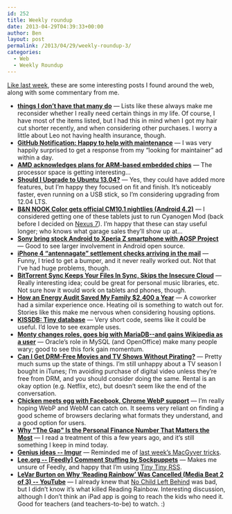 ```yaml
---
id: 252
title: Weekly roundup
date: 2013-04-29T04:39:33+00:00
author: Ben
layout: post
permalink: /2013/04/29/weekly-roundup-3/
categories:
  - Web
  - Weekly Roundup
---
```

[Like last week](http://www.benjaminoakes.com/2013/04/22/weekly-roundup-2/), these are some interesting posts I found around the web, along with some commentary from me.

  * **<a target="_blank" href="http://mnmlist.com/havent/">things I don&#8217;t have that many do</a>** &mdash; Lists like these always make me reconsider whether I really need certain things in my life. Of course, I have most of the items listed, but I had this in mind when I got my hair cut shorter recently, and when considering other purchases. I worry a little about Leo not having health insurance, though.
  * **<a target="_blank" href="https://github.com/benjaminoakes/delayed-plugins-airbrake/issues/1">GitHub Notification: Happy to help with maintenance</a>** &mdash; I was very happily surprised to get a response from my &#8220;looking for maintainer&#8221; ad within a day.
  * **<a target="_blank" href="http://liliputing.com/2013/04/amd-acknowledges-plans-for-arm-based-embedded-chips.html?utm_source=feedburner&#038;utm_medium=feed&#038;utm_campaign=Feed%3A+Liliputing+%28Liliputing%29">AMD acknowledges plans for ARM-based embedded chips</a>** &mdash; The processor space is getting interesting...
  * **<a target="_blank" href="http://www.omgubuntu.co.uk/2013/04/should-i-upgrade-to-ubuntu-13-04?utm_source=feedburner&#038;utm_medium=feed&#038;utm_campaign=Feed%3A+d0od+%28OMG%21+Ubuntu%21%29">Should I Upgrade to Ubuntu 13.04?</a>** &mdash; Yes, they could have added more features, but I&#8217;m happy they focused on fit and finish. It&#8217;s noticeably faster, even running on a USB stick, so I&#8217;m considering upgrading from 12.04 LTS.
  * **<a target="_blank" href="http://liliputing.com/2013/04/bn-nook-color-gets-official-cm10-1-nightlies-android-4-2.html?utm_source=feedburner&#038;utm_medium=feed&#038;utm_campaign=Feed%3A+Liliputing+%28Liliputing%29">B&N NOOK Color gets official CM10.1 nightlies (Android 4.2)</a>** &mdash; I considered getting one of these tablets just to run Cyanogen Mod (back before I decided on [Nexus 7](http://www.benjaminoakes.com/2013/02/11/is-an-ipad-mini-or-a-nexus-7-better-for-a-geek/)). I&#8217;m happy that these can stay useful longer; who knows what garage sales they&#8217;ll show up at...
  * **<a target="_blank" href="http://liliputing.com/2013/04/sony-bring-stock-android-to-xperia-z-smartphone-with-aosp-project.html?utm_source=feedburner&#038;utm_medium=feed&#038;utm_campaign=Feed%3A+Liliputing+%28Liliputing%29">Sony bring stock Android to Xperia Z smartphone with AOSP Project</a>** &mdash; Good to see larger involvement in Android open source.
  * **<a target="_blank" href="http://arstechnica.com/apple/2013/04/iphone-4-antennagate-settlement-checks-arriving-in-the-mail/">iPhone 4 &#8220;antennagate&#8221; settlement checks arriving in the mail</a>** &mdash; Funny, I tried to get a bumper, and it never really worked out. Not that I&#8217;ve had huge problems, though.
  * **<a target="_blank" href="http://lifehacker.com/bittorrent-sync-keeps-your-files-in-sync-skips-the-ins-478810621">BitTorrent Sync Keeps Your Files In Sync, Skips the Insecure Cloud</a>** &mdash; Really interesting idea; could be great for personal music libraries, etc. Not sure how it would work on tablets and phones, though.
  * **<a target="_blank" href="http://lifehacker.com/how-an-energy-audit-saved-my-family-2-400-a-year-477840207">How an Energy Audit Saved My Family $2,400 a Year</a>** &mdash; A coworker had a similar experience once. Heating oil is something to watch out for. Stories like this make me nervous when considering housing options.
  * **<a target="_blank" href="http://tinyapps.org/blog/nix/201304230700_tiny_database.html">KISSDB: Tiny database</a>** &mdash; Very short code, seems like it could be useful. I&#8217;d love to see example uses.
  * **<a target="_blank" href="http://arstechnica.com/information-technology/2013/04/monty-changes-roles-goes-big-with-mariadb-and-gains-wikipedia-as-a-user/">Monty changes roles, goes big with MariaDB--and gains Wikipedia as a user</a>** &mdash; Oracle&#8217;s role in MySQL (and OpenOffice) make many people wary; good to see this fork gain momentum.
  * **<a target="_blank" href="http://lifehacker.com/can-i-get-drm-free-movies-and-tv-shows-without-pirating-477555875">Can I Get DRM-Free Movies and TV Shows Without Pirating?</a>** &mdash; Pretty much sums up the state of things. I&#8217;m still unhappy about a TV season I bought in iTunes; I&#8217;m avoiding purchase of digital video unless they&#8217;re free from DRM, and you should consider doing the same. Rental is an okay option (e.g. Netflix, etc), but doesn&#8217;t seem like the end of the conversation.
  * **<a target="_blank" href="http://arstechnica.com/information-technology/2013/04/chicken-meets-egg-with-facebook-chrome-webp-support/">Chicken meets egg with Facebook, Chrome WebP support</a>** &mdash; I&#8217;m really hoping WebP and WebM can catch on. It seems very reliant on finding a good scheme of browsers declaring what formats they understand, and a good option for users.
  * **<a target="_blank" href="http://lifehacker.com/why-the-gap-is-the-personal-finance-number-that-matte-476815605">Why "The Gap" Is the Personal Finance Number That Matters the Most</a>** &mdash; I read a treatment of this a few years ago, and it&#8217;s still something I keep in mind today.
  * **<a target="_blank" href="http://imgur.com/gallery/WYEht">Genius ideas -- Imgur</a>** &mdash; Reminded me of [last week&#8217;s MacGyver tricks](http://www.benjaminoakes.com/2013/04/22/weekly-roundup-2/).
  * **<a target="_blank" href="http://www.lee.org/blog/2013/04/05/comment-stuffing/">Lee.org -- [Feedly] Comment Stuffing by Sockpuppets</a>** &mdash; Makes me unsure of Feedly, and happy that I&#8217;m using [Tiny Tiny RSS](http://tt-rss.org/redmine/projects/tt-rss/wiki).
  * **<a target="_blank" href="http://www.youtube.com/watch?v=Gi8adI4e2Lk">LeVar Burton on Why &#8216;Reading Rainbow&#8217; Was Cancelled (Media Beat 2 of 3) -- YouTube</a>** &mdash; I already knew that [No Child Left Behind](http://en.wikipedia.org/wiki/No_child_left_behind) was bad, but I didn&#8217;t know it&#8217;s what killed Reading Rainbow. Interesting discussion, although I don&#8217;t think an iPad app is going to reach the kids who need it. Good for teachers (and teachers-to-be) to watch. :)
